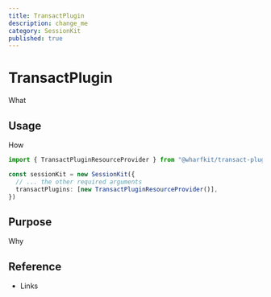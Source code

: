 ```yaml
---
title: TransactPlugin
description: change_me
category: SessionKit
published: true
---
```


# TransactPlugin

What

## Usage

How

```ts
import { TransactPluginResourceProvider } from "@wharfkit/transact-plugin-resource-provider"

const sessionKit = new SessionKit({
  // ... the other required arguments
  transactPlugins: [new TransactPluginResourceProvider()],
})
```

## Purpose

Why

## Reference

- Links
